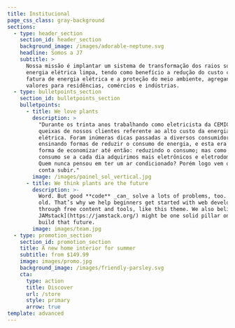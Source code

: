 ```yaml
---
title: Institucional
page_css_class: gray-background
sections:
  - type: header_section
    section_id: header_section
    background_image: /images/adorable-neptune.svg
    headline: Somos a J7
    subtitle: >
      Nossa missão é implantar um sistema de transformação dos raios solares em
      energia elétrica limpa, tendo como benefício a redução do custo com a
      fatura de energia elétrica e a proteção do meio ambiente, agregando
      valores para residências, comércios e indústrias.
  - type: bulletpoints_section
    section_id: bulletpoints_section
    bulletpoints:
      - title: We love plants
        description: >
          "Durante os trinta anos trabalhando como eletricista da CEMIG, ouvi
          queixas de nossos clientes referente ao alto custo da energia
          elétrica. Foram inúmeras dicas passadas a diversos consumidores
          ensinando formas de reduzir o consumo de energia, e esta era a única
          forma de economizar até então: reduzindo o consumo; mas como reduzir o
          consumo se a cada dia adquirimos mais eletrônicos e eletrodomésticos?
          Quem nunca pensou em ter um ar condicionado? Porém logo vem o medo da
          conta subir."
        image: /images/painel_sol_vertical.jpg
      - title: We think plants are the future
        description: >-
          Word. But good **code** _can_ solve a lots of problems, too. New _and_
          old. That’s why we help beginners get started with web development
          through free content and tools, like this theme. We also believe [the
          JAMstack](https://jamstack.org/) might be one solid pillar on which we
          build that future.
        image: images/team.jpg
  - type: promotion_section
    section_id: promotion_section
    title: A new home interior for summer
    subtitle: from $149.99
    image: images/promo.jpg
    background_image: /images/friendly-parsley.svg
    cta:
      type: action
      title: Discover
      url: /store
      style: primary
      arrow: true
template: advanced
---
```

